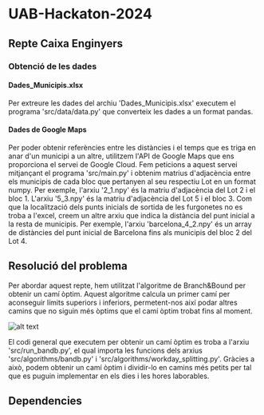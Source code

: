 # UAB-Hackaton-2024

## Repte Caixa Enginyers

### Obtenció de les dades

#### Dades_Municipis.xlsx
Per extreure les dades del archiu 'Dades_Municipis.xlsx' executem el programa 'src/data/data.py' que converteix les dades a un format pandas.

#### Dades de Google Maps
Per poder obtenir referències entre les distàncies i el temps que es triga en anar d'un municipi a un altre, utilitzem l'API de Google Maps que ens proporciona el servei de Google Cloud.
Fem peticions a aquest servei mitjançant el programa 'src/main.py' i obtenim matrius d'adjacència entre els municipis de cada bloc que pertanyen al seu respectiu Lot en un format numpy.
Per exemple, l'arxiu '2_1.npy' és la matriu d'adjacència del Lot 2 i el bloc 1. L'arxiu '5_3.npy' és la matriu d'adjacència del Lot 5 i el bloc 3.
Com que la localització dels punts inicials de sortida de les furgonetes no es troba a l'excel, creem un altre arxiu que indica la distància del punt inicial a la resta de municipis. Per exemple, l'arxiu 'barcelona_4_2.npy' és un array de distàncies del punt inicial de Barcelona fins als municipis del bloc 2 del Lot 4.

## Resolució del problema
Per abordar aquest repte, hem utilitzat l'algoritme de Branch&Bound per obtenir un camí òptim. Aquest algoritme calcula un primer camí per aconseguir límits superiors i inferiors, permetent-nos així podar altres camins que no siguin més òptims que el camí òptim trobat fins al moment.

![alt text](https://github.com/ArnauMarcosAlmansa/UAB-Hackaton-2024/img/B&B.png "Exemple de funcionament de B&B")

El codi general que executem per obtenir un camí òptim es troba a l'arxiu 'src/run_bandb.py', el qual importa les funcions dels arxius 'src/algorithms/bandb.py' i 'src/algorithms/workday_splitting.py'. Gràcies a això, podem obtenir un camí òptim i dividir-lo en camins més petits per tal que es puguin implementar en els dies i les hores laborables.

## Dependencies

